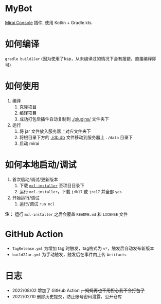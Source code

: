 # MyBot

[Mirai Console](https://github.com/mamoe/mirai-console) 插件, 使用 Kotlin + Gradle.kts.

# 如何编译

`gradle build2Jar` (因为使用了ksp，从未编译过的情况下会有报错，直接编译即可)

# 如何使用

1. 编译
	1. 克隆项目
	2. 编译项目
	3. 成功打包后插件自动复制到 [./plugins/](./plugins/KTBot-1.0.0.mirai2.jar) 文件夹下
2. 运行
	1. 将 jar 文件放入服务器上对应文件夹下
	2. 将根目录下方的 [./db.db](./db.db) 文件移动到服务器上 `./data` 目录下
	3. 启动 mirai

# 如何本地启动/调试

1. 首次启动/调试/更新版本
	1. 下载 [`mcl-installer`](https://github.com/iTXTech/mcl-installer/releases) 至项目目录下
	2. 运行 `mcl-installer`，下载 `jdk17` 或 `jre17` 并全部 `yes`
2. 开始运行/调试
	1. 运行/调试 `run mcl`

**注：** 运行 `mcl-installer` 之后会覆盖 `README.md` 和 `LICENSE` 文件

# GitHub Action

* `TagRelease.yml` 为增加 tag 时触发，tag格式为 `v*`，触发后自动发布新版本
* `build2Jar.yml` 为手动触发，触发后在事件内上传 `Artifacts`

# 日志

- 2022/08/02 增加了 GitHub Action ~~，妈妈再也不用担心我不会打包了~~
- 2022/02/10 删除历史提交，防止账号密码泄露，公开仓库
